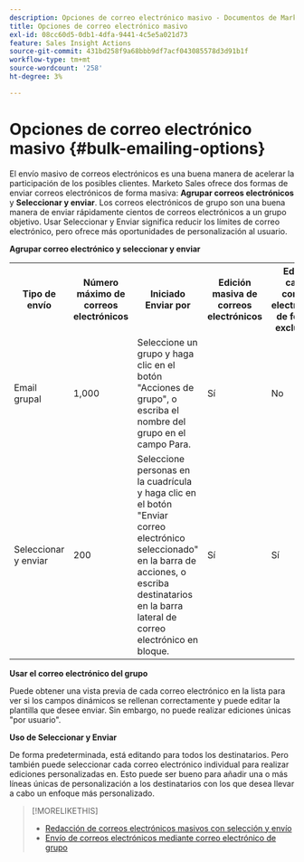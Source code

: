 ```yaml
---
description: Opciones de correo electrónico masivo - Documentos de Marketo - Documentación del producto
title: Opciones de correo electrónico masivo
exl-id: 08cc60d5-0db1-4dfa-9441-4c5e5a021d73
feature: Sales Insight Actions
source-git-commit: 431bd258f9a68bbb9df7acf043085578d3d91b1f
workflow-type: tm+mt
source-wordcount: '258'
ht-degree: 3%

---
```


# Opciones de correo electrónico masivo {#bulk-emailing-options}

El envío masivo de correos electrónicos es una buena manera de acelerar la participación de los posibles clientes. Marketo Sales ofrece dos formas de enviar correos electrónicos de forma masiva: **Agrupar correos electrónicos** y **Seleccionar y enviar**. Los correos electrónicos de grupo son una buena manera de enviar rápidamente cientos de correos electrónicos a un grupo objetivo. Usar Seleccionar y Enviar significa reducir los límites de correo electrónico, pero ofrece más oportunidades de personalización al usuario.

**Agrupar correo electrónico y seleccionar y enviar**

<table> 
 <colgroup> 
  <col> 
  <col> 
  <col> 
  <col> 
  <col> 
  <col> 
 </colgroup> 
 <tbody> 
  <tr> 
   <th>Tipo de envío</th> 
   <th>Número máximo de correos electrónicos</th> 
   <th>Iniciado Enviar por</th> 
   <th>Edición masiva de correos electrónicos</th> 
   <th>Editar cada correo electrónico de forma exclusiva</th> 
   <th>Compatibilidad con plantillas y campos dinámicos</th> 
  </tr> 
  <tr> 
   <td>Email grupal</td> 
   <td>1,000</td> 
   <td>Seleccione un grupo y haga clic en el botón "Acciones de grupo", o escriba el nombre del grupo en el campo Para.</td> 
   <td>Sí</td> 
   <td>No</td> 
   <td>Sí</td> 
  </tr> 
  <tr> 
   <td>Seleccionar y enviar</td> 
   <td>200</td> 
   <td>Seleccione personas en la cuadrícula y haga clic en el botón "Enviar correo electrónico seleccionado" en la barra de acciones, o escriba destinatarios en la barra lateral de correo electrónico en bloque.</td> 
   <td>Sí</td> 
   <td>Sí</td> 
   <td>Sí</td> 
  </tr> 
 </tbody> 
</table>

**Usar el correo electrónico del grupo**

Puede obtener una vista previa de cada correo electrónico en la lista para ver si los campos dinámicos se rellenan correctamente y puede editar la plantilla que desee enviar. Sin embargo, no puede realizar ediciones únicas &quot;por usuario&quot;.

**Uso de Seleccionar y Enviar**

De forma predeterminada, está editando para todos los destinatarios. Pero también puede seleccionar cada correo electrónico individual para realizar ediciones personalizadas en. Esto puede ser bueno para añadir una o más líneas únicas de personalización a los destinatarios con los que desea llevar a cabo un enfoque más personalizado.

>[!MORELIKETHIS]
>
>* [Redacción de correos electrónicos masivos con selección y envío](/help/marketo/product-docs/marketo-sales-insight/actions/email/using-the-compose-window/composing-bulk-emails-with-select-and-send.md#sending-emails)
>* [Envío de correos electrónicos mediante correo electrónico de grupo](/help/marketo/product-docs/marketo-sales-insight/actions/email/using-the-compose-window/sending-emails-via-group-email.md)
